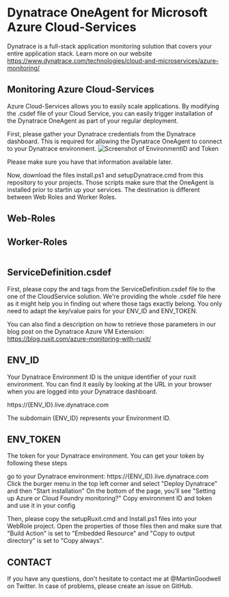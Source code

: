 Dynatrace OneAgent for Microsoft Azure Cloud-Services
========================================

Dynatrace is a full-stack application monitoring solution that covers your entire application stack. Learn more on our website https://www.dynatrace.com/technologies/cloud-and-microservices/azure-monitoring/

Monitoring Azure Cloud-Services
-------------------------------
Azure Cloud-Services allows you to easily scale applications.
By modifying the .csdef file of your Cloud Service, you can easily trigger installation of the Dynatrace OneAgent as part of your regular deployment.

First, please gather your Dynatrace credentials from the Dynatrace dashboard. This is required for allowing the Dynatrace OneAgent to connect to your Dynatrace environment.
![Screenshot of EnvironmentID and Token]()

Please make sure you have that information available later.

Now, download the files install.ps1 and setupDynatrace.cmd from this repository to your projects. Those scripts make sure that the OneAgent is installed prior to startin up your services. The destination is different between Web Roles and Worker Roles.

Web-Roles
---------

Worker-Roles
------------

![]()


ServiceDefinition.csdef
-----------------------



First, please copy the <LocalResources> and <Startup> tags from the ServiceDefinition.csdef file to the one of the CloudService solution. We're providing the whole .csdef file here as it might help you in finding out where those tags exactly belong.
You only need to adapt the key/value pairs for your ENV_ID and ENV_TOKEN.

You can also find a description on how to retrieve those parameters in our blog post on the Dynatrace Azure VM Extension: https://blog.ruxit.com/azure-monitoring-with-ruxit/

ENV_ID
------------
Your Dynatrace Environment ID is the unique identifier of your ruxit environment. You can find it easily by looking at the URL in your browser when you are logged into your Dynatrace dashboard.

https://{ENV_ID}.live.dynatrace.com

The subdomain {ENV_ID} represents your Environment ID.

ENV_TOKEN
-----------
The token for your Dynatrace environment. You can get your token by following these steps

go to your Dynatrace environment: https://{ENV_ID}.live.dynatrace.com
Click the burger menu in the top left corner and select "Deploy Dynatrace" and then "Start installation"
On the bottom of the page, you'll see "Setting up Azure or Cloud Foundry monitoring?"
Copy environment ID and token and use it in your config

Then, please copy the setupRuxit.cmd and Install.ps1 files into your WebRole project. Open the properties of those files then and make sure that "Build Action" is set to "Embedded Resource" and "Copy to output directory" is set to "Copy always".


CONTACT
-------
If you have any questions, don't hesitate to contact me at @MartinGoodwell on Twitter.
In case of problems, please create an issue on GitHub.
